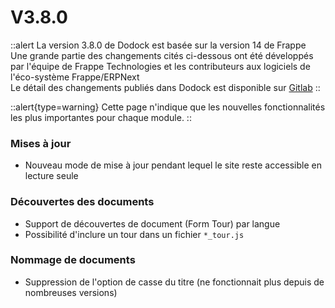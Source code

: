 # V3.8.0

::alert
La version 3.8.0 de Dodock est basée sur la version 14 de Frappe  
Une grande partie des changements cités ci-dessous ont été développés par l'équipe de Frappe Technologies et les contributeurs aux logiciels de l'éco-système Frappe/ERPNext  
Le détail des changements publiés dans Dodock est disponible sur [Gitlab](https://gitlab.com/dokos/dodock/-/releases/v3.8.0)
::

::alert{type=warning}
Cette page n'indique que les nouvelles fonctionnalités les plus importantes pour chaque module.
::

### Mises à jour

- Nouveau mode de mise à jour pendant lequel le site reste accessible en lecture seule


### Découvertes des documents

- Support de découvertes de document (Form Tour) par langue
- Possibilité d'inclure un tour dans un fichier `*_tour.js`


### Nommage de documents

- Suppression de l'option de casse du titre (ne fonctionnait plus depuis de nombreuses versions)
